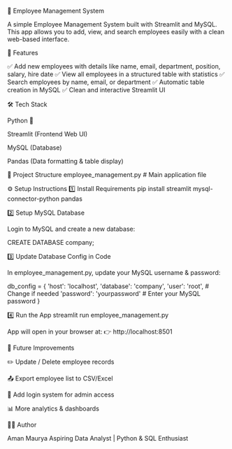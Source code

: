 👥 Employee Management System

A simple Employee Management System built with Streamlit and MySQL.
This app allows you to add, view, and search employees easily with a clean web-based interface.

🚀 Features

✅ Add new employees with details like name, email, department, position, salary, hire date
✅ View all employees in a structured table with statistics
✅ Search employees by name, email, or department
✅ Automatic table creation in MySQL
✅ Clean and interactive Streamlit UI

🛠 Tech Stack

Python 🐍

Streamlit (Frontend Web UI)

MySQL (Database)

Pandas (Data formatting & table display)

📂 Project Structure
employee_management.py   # Main application file

⚙️ Setup Instructions
1️⃣ Install Requirements
pip install streamlit mysql-connector-python pandas

2️⃣ Setup MySQL Database

Login to MySQL and create a new database:

CREATE DATABASE company;

3️⃣ Update Database Config in Code

In employee_management.py, update your MySQL username & password:

db_config = {
    'host': 'localhost',
    'database': 'company',
    'user': 'root',       # Change if needed
    'password': 'yourpassword'   # Enter your MySQL password
}

4️⃣ Run the App
streamlit run employee_management.py


App will open in your browser at:
👉 http://localhost:8501

📌 Future Improvements

✏️ Update / Delete employee records

📤 Export employee list to CSV/Excel

🔐 Add login system for admin access

📊 More analytics & dashboards

👨‍💻 Author

Aman Maurya
Aspiring Data Analyst | Python & SQL Enthusiast
